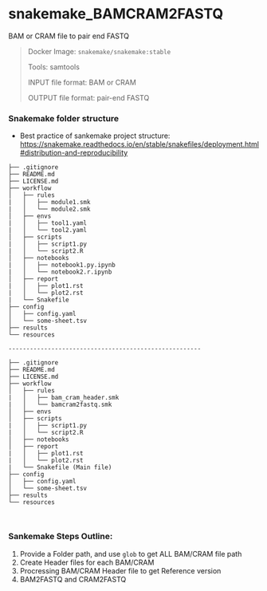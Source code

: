 # snakemake_BAMCRAM2FASTQ
BAM or CRAM file to pair end FASTQ

> Docker Image: `snakemake/snakemake:stable`
> 
> Tools: samtools
> 
> INPUT file format: BAM or CRAM
> 
> OUTPUT file format: pair-end FASTQ

### Snakemake folder structure

* Best practice of sankemake project structure: https://snakemake.readthedocs.io/en/stable/snakefiles/deployment.html#distribution-and-reproducibility

```
├── .gitignore
├── README.md
├── LICENSE.md
├── workflow
│   ├── rules
|   │   ├── module1.smk
|   │   └── module2.smk
│   ├── envs
|   │   ├── tool1.yaml
|   │   └── tool2.yaml
│   ├── scripts
|   │   ├── script1.py
|   │   └── script2.R
│   ├── notebooks
|   │   ├── notebook1.py.ipynb
|   │   └── notebook2.r.ipynb
│   ├── report
|   │   ├── plot1.rst
|   │   └── plot2.rst
|   └── Snakefile
├── config
│   ├── config.yaml
│   └── some-sheet.tsv
├── results
└── resources

------------------------------------------------------

├── .gitignore
├── README.md
├── LICENSE.md
├── workflow
│   ├── rules
|   │   ├── bam_cram_header.smk
|   │   └── bamcram2fastq.smk
│   ├── envs
│   ├── scripts
|   │   ├── script1.py
|   │   └── script2.R
│   ├── notebooks
│   ├── report
|   │   ├── plot1.rst
|   │   └── plot2.rst
|   └── Snakefile (Main file)
├── config
│   ├── config.yaml
│   └── some-sheet.tsv
├── results
└── resources
                                 


```

### Sankemake Steps Outline:

1. Provide a Folder path, and use `glob` to get ALL BAM/CRAM file path
2. Create Header files for each BAM/CRAM
3. Procressing BAM/CRAM Header file to get Reference version
4. BAM2FASTQ and CRAM2FASTQ
